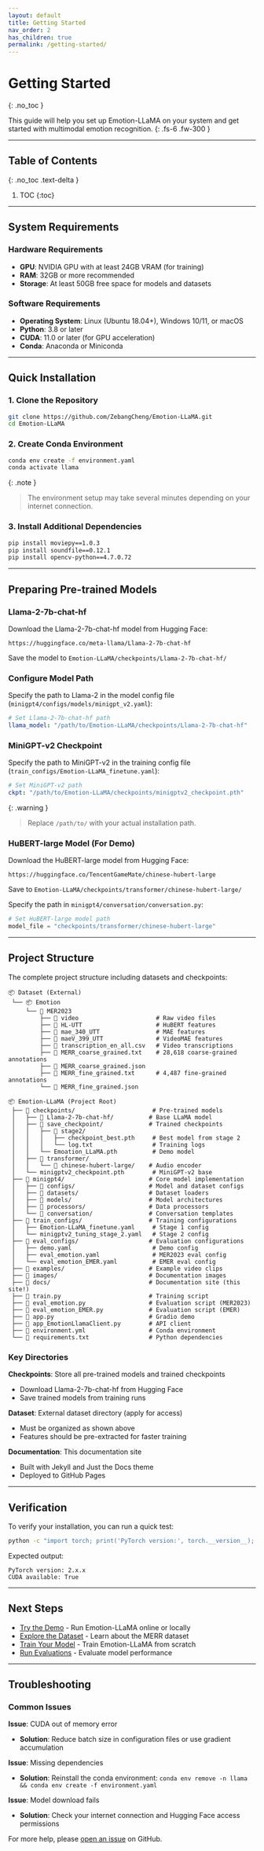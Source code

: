 ```yaml
---
layout: default
title: Getting Started
nav_order: 2
has_children: true
permalink: /getting-started/
---
```


# Getting Started
{: .no_toc }

This guide will help you set up Emotion-LLaMA on your system and get started with multimodal emotion recognition.
{: .fs-6 .fw-300 }

---

## Table of Contents
{: .no_toc .text-delta }

1. TOC
{:toc}

---

## System Requirements

### Hardware Requirements

- **GPU**: NVIDIA GPU with at least 24GB VRAM (for training)
- **RAM**: 32GB or more recommended
- **Storage**: At least 50GB free space for models and datasets

### Software Requirements

- **Operating System**: Linux (Ubuntu 18.04+), Windows 10/11, or macOS
- **Python**: 3.8 or later
- **CUDA**: 11.0 or later (for GPU acceleration)
- **Conda**: Anaconda or Miniconda

---

## Quick Installation

### 1. Clone the Repository

```bash
git clone https://github.com/ZebangCheng/Emotion-LLaMA.git
cd Emotion-LLaMA
```

### 2. Create Conda Environment

```bash
conda env create -f environment.yaml
conda activate llama
```

{: .note }
> The environment setup may take several minutes depending on your internet connection.

### 3. Install Additional Dependencies

```bash
pip install moviepy==1.0.3
pip install soundfile==0.12.1
pip install opencv-python==4.7.0.72
```

---

## Preparing Pre-trained Models

### Llama-2-7b-chat-hf

Download the Llama-2-7b-chat-hf model from Hugging Face:

```
https://huggingface.co/meta-llama/Llama-2-7b-chat-hf
```

Save the model to `Emotion-LLaMA/checkpoints/Llama-2-7b-chat-hf/`

### Configure Model Path

Specify the path to Llama-2 in the model config file (`minigpt4/configs/models/minigpt_v2.yaml`):

```yaml
# Set Llama-2-7b-chat-hf path
llama_model: "/path/to/Emotion-LLaMA/checkpoints/Llama-2-7b-chat-hf"
```

### MiniGPT-v2 Checkpoint

Specify the path to MiniGPT-v2 in the training config file (`train_configs/Emotion-LLaMA_finetune.yaml`):

```yaml
# Set MiniGPT-v2 path
ckpt: "/path/to/Emotion-LLaMA/checkpoints/minigptv2_checkpoint.pth"
```

{: .warning }
> Replace `/path/to/` with your actual installation path.

### HuBERT-large Model (For Demo)

Download the HuBERT-large model from Hugging Face:

```
https://huggingface.co/TencentGameMate/chinese-hubert-large
```

Save to `Emotion-LLaMA/checkpoints/transformer/chinese-hubert-large/`

Specify the path in `minigpt4/conversation/conversation.py`:

```python
# Set HuBERT-large model path
model_file = "checkpoints/transformer/chinese-hubert-large"
```

---

## Project Structure

The complete project structure including datasets and checkpoints:

```
📦 Dataset (External)
 └── 📦 Emotion
     └── 📂 MER2023
         ├── 📂 video                      # Raw video files
         ├── 📂 HL-UTT                     # HuBERT features
         ├── 📂 mae_340_UTT                # MAE features
         ├── 📂 maeV_399_UTT               # VideoMAE features
         ├── 📄 transcription_en_all.csv   # Video transcriptions
         ├── 📄 MERR_coarse_grained.txt    # 28,618 coarse-grained annotations
         ├── 📄 MERR_coarse_grained.json
         ├── 📄 MERR_fine_grained.txt      # 4,487 fine-grained annotations
         └── 📄 MERR_fine_grained.json

📦 Emotion-LLaMA (Project Root)
 ├── 📂 checkpoints/                      # Pre-trained models
 │   ├── 📂 Llama-2-7b-chat-hf/          # Base LLaMA model
 │   ├── 📂 save_checkpoint/             # Trained checkpoints
 │   │   ├── 📂 stage2/
 │   │   │   ├── checkpoint_best.pth     # Best model from stage 2
 │   │   │   └── log.txt                 # Training logs
 │   │   └── Emoation_LLaMA.pth          # Demo model
 │   ├── 📂 transformer/
 │   │   └── 📂 chinese-hubert-large/    # Audio encoder
 │   └── minigptv2_checkpoint.pth        # MiniGPT-v2 base
 ├── 📂 minigpt4/                        # Core model implementation
 │   ├── 📂 configs/                     # Model and dataset configs
 │   ├── 📂 datasets/                    # Dataset loaders
 │   ├── 📂 models/                      # Model architectures
 │   ├── 📂 processors/                  # Data processors
 │   └── 📂 conversation/                # Conversation templates
 ├── 📂 train_configs/                   # Training configurations
 │   ├── Emotion-LLaMA_finetune.yaml     # Stage 1 config
 │   └── minigptv2_tuning_stage_2.yaml   # Stage 2 config
 ├── 📂 eval_configs/                    # Evaluation configurations
 │   ├── demo.yaml                       # Demo config
 │   ├── eval_emotion.yaml               # MER2023 eval config
 │   └── eval_emotion_EMER.yaml          # EMER eval config
 ├── 📂 examples/                        # Example video clips
 ├── 📂 images/                          # Documentation images
 ├── 📂 docs/                            # Documentation site (this site!)
 ├── 📑 train.py                         # Training script
 ├── 📑 eval_emotion.py                  # Evaluation script (MER2023)
 ├── 📑 eval_emotion_EMER.py             # Evaluation script (EMER)
 ├── 📑 app.py                           # Gradio demo
 ├── 📑 app_EmotionLlamaClient.py        # API client
 ├── 📜 environment.yml                  # Conda environment
 └── 📜 requirements.txt                 # Python dependencies
```

### Key Directories

**Checkpoints**: Store all pre-trained models and trained checkpoints
- Download Llama-2-7b-chat-hf from Hugging Face
- Save trained models from training runs

**Dataset**: External dataset directory (apply for access)
- Must be organized as shown above
- Features should be pre-extracted for faster training

**Documentation**: This documentation site
- Built with Jekyll and Just the Docs theme
- Deployed to GitHub Pages

---

## Verification

To verify your installation, you can run a quick test:

```bash
python -c "import torch; print('PyTorch version:', torch.__version__); print('CUDA available:', torch.cuda.is_available())"
```

Expected output:
```
PyTorch version: 2.x.x
CUDA available: True
```

---

## Next Steps

- [Try the Demo](../demo/) - Run Emotion-LLaMA online or locally
- [Explore the Dataset](../dataset/) - Learn about the MERR dataset
- [Train Your Model](../training/) - Train Emotion-LLaMA from scratch
- [Run Evaluations](../evaluation/) - Evaluate model performance

---

## Troubleshooting

### Common Issues

**Issue**: CUDA out of memory error
- **Solution**: Reduce batch size in configuration files or use gradient accumulation

**Issue**: Missing dependencies
- **Solution**: Reinstall the conda environment: `conda env remove -n llama && conda env create -f environment.yaml`

**Issue**: Model download fails
- **Solution**: Check your internet connection and Hugging Face access permissions

For more help, please [open an issue](https://github.com/ZebangCheng/Emotion-LLaMA/issues) on GitHub.

